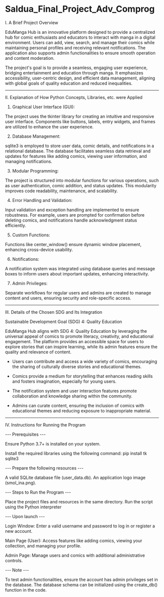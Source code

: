 # Saldua_Final_Project_Adv_Comprog

I. A Brief Project Overview

  EduManga Hub is an innovative platform designed to provide a centralized hub for comic enthusiasts and educators to interact with manga in a digital environment. Users can add, view, search, and manage their comics while maintaining personal profiles and receiving relevant notifications. The application also supports admin functionalities to ensure smooth operation and content moderation.

   The project's goal is to provide a seamless, engaging user experience, bridging entertainment and education through manga. It emphasizes accessibility, user-centric design, and efficient data management, aligning with global goals of quality education and reduced inequalities.

-------------------------------------------------------------------------------------------------------------------------------------------------------------

II. Explanation of How Python Concepts, Libraries, etc. were Applied

1. Graphical User Interface (GUI):

The project uses the tkinter library for creating an intuitive and responsive user interface. Components like buttons, labels, entry widgets, and frames are utilized to enhance the user experience.


2. Database Management:

sqlite3 is employed to store user data, comic details, and notifications in a relational database. The database facilitates seamless data retrieval and updates for features like adding comics, viewing user information, and managing notifications.


3. Modular Programming:

The project is structured into modular functions for various operations, such as user authentication, comic addition, and status updates. This modularity improves code readability, maintenance, and scalability.


4. Error Handling and Validation:

Input validation and exception handling are implemented to ensure robustness. For example, users are prompted for confirmation before deleting comics, and notifications handle acknowledgment status efficiently.


5. Custom Functions:

Functions like center_window() ensure dynamic window placement, enhancing cross-device usability.


6. Notifications:

A notification system was integrated using database queries and message boxes to inform users about important updates, enhancing interactivity.


7. Admin Privileges:

Separate workflows for regular users and admins are created to manage content and users, ensuring security and role-specific access.

-------------------------------------------------------------------------------------------------------------------------------------------------------------

III. Details of the Chosen SDG and Its Integration

Sustainable Development Goal (SDG) 4: Quality Education


  EduManga Hub aligns with SDG 4: Quality Education by leveraging the universal appeal of comics to promote literacy, creativity, and educational engagement. The platform provides an accessible space for users to explore stories that can inspire learning, while its admin features ensure the quality and relevance of content.

* Users can contribute and access a wide variety of comics, encouraging the sharing of culturally diverse stories and educational themes.

* Comics provide a medium for storytelling that enhances reading skills and fosters imagination, especially for young users.

* The notification system and user interaction features promote collaboration and knowledge sharing within the community.

* Admins can curate content, ensuring the inclusion of comics with educational themes and reducing exposure to inappropriate material.

-------------------------------------------------------------------------------------------------------------------------------------------------------------

IV. Instructions for Running the Program

--- Prerequisites ---

Ensure Python 3.7+ is installed on your system.

Install the required libraries using the following command:
pip install tk sqlite3


--- Prepare the following resources ---

A valid SQLite database file (user_data.db).
An application logo image (smol_ina.png).


--- Steps to Run the Program ---

Place the project files and resources in the same directory.
Run the script using the Python interpreter


--- Upon launch ---


Login Window: Enter a valid username and password to log in or register a new account.


Main Page (User): Access features like adding comics, viewing your collection, and managing your profile.


Admin Page: Manage users and comics with additional administrative controls.


--- Note ---

To test admin functionalities, ensure the account has admin privileges set in the database.
The database schema can be initialized using the create_db() function in the code.
